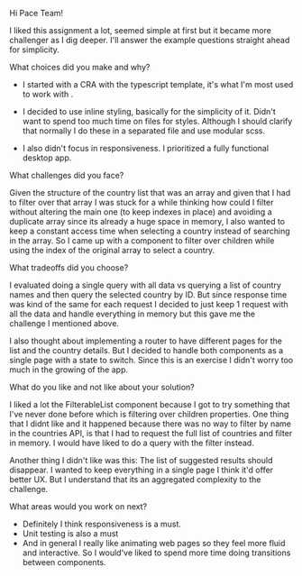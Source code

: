 Hi Pace Team!

I liked this assignment a lot, seemed simple at first but it became more challenger as I dig deeper. I'll answer the example questions straight ahead for simplicity.

What choices did you make and why?

- I started with a CRA with the typescript template, it's what I'm most used to work with .

- I decided to use inline styling, basically for the simplicity of it. Didn't want to spend too much time on files for styles. Although I should clarify that normally I do these in a separated file and use modular scss.

- I also didn't focus in responsiveness. I prioritized a fully functional desktop app.

What challenges did you face?

Given the structure of the country list that was an array and given that I had to filter over that array I was stuck for a while thinking how could I filter without altering the main one (to keep indexes in place) and avoiding a duplicate array since its already a huge space in memory, I also wanted to keep a constant access time when selecting a country instead of searching in the array. So I came up with a component to filter over children while using the index of the original array to select a country.

What tradeoffs did you choose?

I evaluated doing a single query with all data vs querying a list of country names and then query the selected country by ID. But since response time was kind of the same for each request I decided to just keep 1 request with all the data and handle everything in memory but this gave me the challenge I mentioned above.

I also thought about implementing a router to have different pages for the list and the country details. But I decided to handle both components as a single page with a state to switch. Since this is an exercise I didn't worry too much in the growing of the app.

What do you like and not like about your solution?

I liked a lot the FilterableList component because I got to try something that I've never done before which is filtering over children properties. One thing that I didnt like and it happened because there was no way to filter by name in the countries API, is that I had to request the full list of countries and filter in memory. I would have liked to do a query with the filter instead.

Another thing I didn't like was this: The list of suggested results should disappear. I wanted to keep everything in a single page I think it'd offer better UX. But I understand that its an aggregated complexity to the challenge.

What areas would you work on next?

- Definitely I think responsiveness is a must.
- Unit testing is also a must
- And in general I really like animating web pages so they feel more fluid and interactive. So I would've liked to spend more time doing transitions between components.
